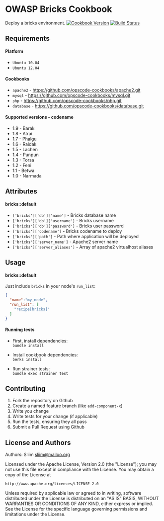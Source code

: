 OWASP Bricks Cookbook
=============
Deploy a bricks environment.
[![Cookbook Version](https://img.shields.io/cookbook/v/bricks.svg)](https://community.opscode.com/cookbooks/bricks) [![Build Status](https://secure.travis-ci.org/wargames-cookbooks/bricks.png)](http://travis-ci.org/wargames-cookbooks/bricks)

Requirements
------------

#### Platform
- `Ubuntu 10.04`
- `Ubuntu 12.04`

#### Cookbooks
- `apache2` - https://github.com/opscode-cookbooks/apache2.git
- `mysql` - https://github.com/opscode-cookbooks/mysql.git
- `php` - https://github.com/opscode-cookbooks/php.git
- `database` - https://github.com/opscode-cookbooks/database.git

#### Supported versions - codename
- 1.9 - Barak
- 1.8 - Atrai
- 1.7 - Phalgu
- 1.6 - Raidak
- 1.5 - Lachen
- 1.4 - Punpun
- 1.3 - Torsa
- 1.2 - Feni
- 1.1 - Betwa
- 1.0 - Narmada


Attributes
----------
#### bricks::default
* `['bricks']['db']['name']` - Bricks database name
* `['bricks']['db']['username']` - Bricks username
* `['bricks']['db']['password']` - Bricks user password
* `['bricks']['codename']` - Bricks codename to deploy
* `['bricks']['path']` - Path where application will be deployed
* `['bricks']['server_name']` - Apache2 server name
* `['bricks']['server_aliases']` - Array of apache2 virtualhost aliases

Usage
-----
#### bricks::default

Just include `bricks` in your node's `run_list`:

```json
{
  "name":"my_node",
  "run_list": [
    "recipe[bricks]"
  ]
}
```

#### Running tests

- First, install dependencies:  
`bundle install`  

- Install cookbook dependencies:  
`berks install`

- Run strainer tests:  
`bundle exec strainer test`  

Contributing
------------
1. Fork the repository on Github
2. Create a named feature branch (like `add-component-x`)
3. Write you change
4. Write tests for your change (if applicable)
5. Run the tests, ensuring they all pass
6. Submit a Pull Request using Github

License and Authors
-------------------
Authors: Sliim <sliim@mailoo.org> 

Licensed under the Apache License, Version 2.0 (the "License"); you may not use this file except in compliance with the License. You may obtain a copy of the License at

    http://www.apache.org/licenses/LICENSE-2.0

Unless required by applicable law or agreed to in writing, software distributed under the License is distributed on an "AS IS" BASIS, WITHOUT WARRANTIES OR CONDITIONS OF ANY KIND, either express or implied. See the License for the specific language governing permissions and limitations under the License.
